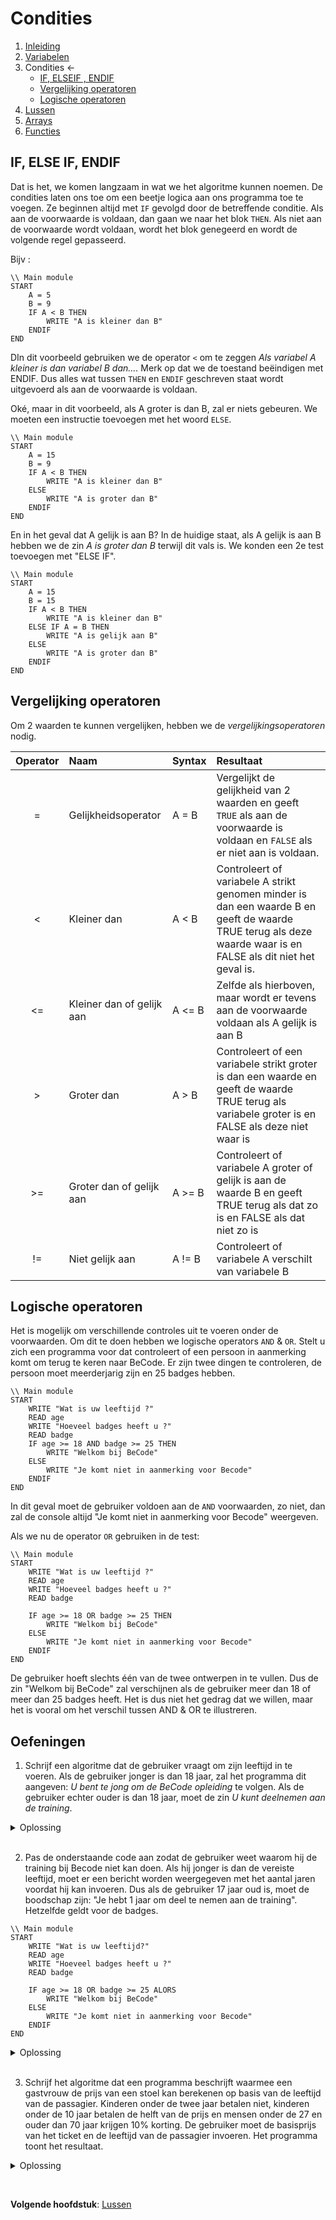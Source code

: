 # Condities

1. [Inleiding](../README.md)
1. [Variabelen](./variables.md)
1. Condities ← 
    * [IF, ELSEIF , ENDIF](#if-else-if-endif)
    * [Vergelijking operatoren](#vergelijking-operatoren)
    * [Logische operatoren](#logische-operatoren)
1. [Lussen](./whileAndfor.md)
1. [Arrays](./array.md)
1. [Functies](./function.md)

## IF, ELSE IF, ENDIF
Dat is het, we komen langzaam in wat we het algoritme kunnen noemen. De condities laten ons toe om een beetje logica aan ons programma toe te voegen. Ze beginnen altijd met ``IF`` gevolgd door de betreffende conditie. Als aan de voorwaarde is voldaan, dan gaan we naar het blok ``THEN``.
Als niet aan de voorwaarde wordt voldaan, wordt het blok genegeerd en wordt de volgende regel gepasseerd.


Bijv :
````
\\ Main module
START
    A = 5
    B = 9
    IF A < B THEN
        WRITE "A is kleiner dan B"         
    ENDIF    
END
````

DIn dit voorbeeld gebruiken we de operator ``<`` om te zeggen *Als variabel A kleiner is dan variabel B dan....* Merk op dat we de toestand beëindigen met ENDIF. Dus alles wat tussen ``THEN`` en ``ENDIF`` geschreven staat wordt uitgevoerd als aan de voorwaarde is voldaan. 

Oké, maar in dit voorbeeld, als A groter is dan B, zal er niets gebeuren. We moeten een instructie toevoegen met het woord ``ELSE``.

````
\\ Main module
START
    A = 15
    B = 9
    IF A < B THEN
        WRITE "A is kleiner dan B"
    ELSE
        WRITE "A is groter dan B"
    ENDIF        
END
````
En in het geval dat A gelijk is aan B? In de huidige staat, als A gelijk is aan B hebben we de zin *A is groter dan B* terwijl dit vals is. We konden een 2e test toevoegen met "ELSE IF".

````
\\ Main module
START
    A = 15
    B = 15
    IF A < B THEN
        WRITE "A is kleiner dan B"
    ELSE IF A = B THEN 
        WRITE "A is gelijk aan B"
    ELSE
        WRITE "A is groter dan B"
    ENDIF        
END
````



## Vergelijking operatoren
Om 2 waarden te kunnen vergelijken, hebben we de *vergelijkingsoperatoren* nodig. 

|Operator|Naam|Syntax|Resultaat
|:-------:|:--|:------|:-------
| =      | Gelijkheidsoperator | A = B | Vergelijkt de gelijkheid van 2 waarden en geeft ``TRUE`` als aan de voorwaarde is voldaan en ``FALSE`` als er niet aan is voldaan.
| < | 	Kleiner dan | A < B | Controleert of variabele A strikt genomen minder is dan een waarde B en geeft de waarde TRUE terug als deze waarde waar is en FALSE als dit niet het geval is.
|<= | Kleiner dan of gelijk aan | A <= B | Zelfde als hierboven, maar wordt er tevens aan de voorwaarde voldaan als A gelijk is aan B
| > | Groter dan | A > B | Controleert of een variabele strikt groter is dan een waarde en geeft de waarde TRUE terug als  variabele groter is en FALSE als deze niet waar is
| >= | Groter dan of gelijk aan  | A >= B | Controleert of variabele A groter of gelijk is aan de waarde B en geeft TRUE terug als dat zo is en FALSE als dat niet zo is
| != | Niet gelijk aan | A != B | Controleert of variabele A verschilt van variabele B


## Logische operatoren 
Het is mogelijk om verschillende controles uit te voeren onder de voorwaarden. Om dit te doen hebben we logische operators ``AND`` & ``OR``. Stelt u zich een programma voor dat controleert of een persoon in aanmerking komt om terug te keren naar BeCode. Er zijn twee dingen te controleren, de persoon moet meerderjarig zijn en 25 badges hebben.

````
\\ Main module
START
    WRITE "Wat is uw leeftijd ?"   
    READ age
    WRITE "Hoeveel badges heeft u ?"
    READ badge
    IF age >= 18 AND badge >= 25 THEN
        WRITE "Welkom bij BeCode"
    ELSE 
        WRITE "Je komt niet in aanmerking voor Becode"
    ENDIF
END
````

In dit geval moet de gebruiker voldoen aan de ``AND`` voorwaarden, zo niet, dan zal de console altijd "Je komt niet in aanmerking voor Becode" weergeven.

Als we nu de operator ``OR`` gebruiken in de test:
````
\\ Main module
START
    WRITE "Wat is uw leeftijd ?"   
    READ age
    WRITE "Hoeveel badges heeft u ?"
    READ badge

    IF age >= 18 OR badge >= 25 THEN
        WRITE "Welkom bij BeCode"
    ELSE 
        WRITE "Je komt niet in aanmerking voor Becode"
    ENDIF
END
````
De gebruiker hoeft slechts één van de twee ontwerpen in te vullen. Dus de zin "Welkom bij BeCode" zal verschijnen als de gebruiker meer dan 18 of meer dan 25 badges heeft. Het is dus niet het gedrag dat we willen, maar het is vooral om het verschil tussen AND & OR te illustreren.


## Oefeningen

1. Schrijf een algoritme dat de gebruiker vraagt om zijn leeftijd in te voeren. Als de gebruiker jonger is dan 18 jaar, zal het programma dit aangeven: *U bent te jong om de BeCode opleiding* te volgen. Als de gebruiker echter ouder is dan 18 jaar, moet de zin *U kunt deelnemen aan de training*.

<details>
	<summary>Oplossing </summary>
	
````
\\ Main module
START
   WRITE "Hoe oud bent u ?"
   READ age
    IF age < 18 THEN
        WRITE "Je bent te jong om de opleiding te volgen."
    ELSE
        WRITE "U kunt de training doen"
    ENDIF         
END
````
</details>   
  &nbsp;  

2. Pas de onderstaande code aan zodat de gebruiker weet waarom hij de training bij Becode niet kan doen. Als hij jonger is dan de vereiste leeftijd, moet er een bericht worden weergegeven met het aantal jaren voordat hij kan invoeren. Dus als de gebruiker 17 jaar oud is, moet de boodschap zijn: "Je hebt 1 jaar om deel te nemen aan de training".
Hetzelfde geldt voor de badges.

````
\\ Main module
START
    WRITE "Wat is uw leeftijd?"   
    READ age
    WRITE "Hoeveel badges heeft u ?"
    READ badge

    IF age >= 18 OR badge >= 25 ALORS
        WRITE "Welkom bij BeCode"
    ELSE 
        WRITE "Je komt niet in aanmerking voor Becode"
    ENDIF
END
````

<details>
    <summary>Oplossing </summary>

````
\\ Main module
START
    WRITE "Wat is uw leeftijd?"   
    READ age
    WRITE "Hoeveel badges heeft u?"
    READ badge

    IF age >= 18 AND badge >= 25 THEN
        WRITE "Welkom bij BeCode"
    ENDIF
    IF age < 18 THEN 
        WRITE "U moet minstens", (18-age), "jaren wachten om deel te mogen nemen aan de opleiding"
    ENDIF
    IF badge < 25 THEN 
        WRITE "U mist nog", 25 - badge, "badge(s) om deel te nemen aan de training"
    ENDIF
END
````
</details>
  &nbsp;  

3. Schrijf het algoritme dat een programma beschrijft waarmee een gastvrouw de prijs van een stoel kan berekenen op basis van de leeftijd van de passagier. Kinderen onder de twee jaar betalen niet, kinderen onder de 10 jaar betalen de helft van de prijs en mensen onder de 27 en ouder dan 70 jaar krijgen 10% korting. De gebruiker moet de basisprijs van het ticket en de leeftijd van de passagier invoeren. Het programma toont het resultaat.

<details>
   <summary>Oplossing </summary>
	
````   
\\ Main module
START
    WRITE "Hoe oud bent u?"
    READ age
    IF age < 2 THEN 
        WRITE "U hoeft niet te betalen"
    ELSE IF age < 10 THEN
        WRITE "Wat is de prijs?"
        READ price
        WRITE "U moet betalen : ", price/2
    ELSE IF age <27 OR age >70 THEN
        WRITE "Wat is de prijs?"
        READ price 
        WRITE "U moet betalen : ", price - (price/100)*10
    ELSE
        WRITE "Geen korting"
    ENDIF  
END
````
</details>

&nbsp; 
    
**Volgende hoofdstuk**: [Lussen](./whileAndfor.md)  
